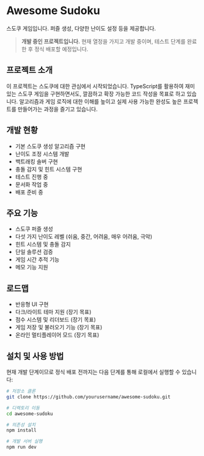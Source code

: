 # Awesome Sudoku

스도쿠 게임입니다. 퍼즐 생성, 다양한 난이도 설정 등을 제공합니다.

> **개발 중인 프로젝트입니다.** 현재 열정을 가지고 개발 중이며, 테스트 단계를 완료한 후 정식 배포할 예정입니다.

## 프로젝트 소개

이 프로젝트는 스도쿠에 대한 관심에서 시작되었습니다. TypeScript를 활용하여 재미있는 스도쿠 게임을 구현하면서도, 깔끔하고 확장 가능한 코드 작성을 목표로 하고 있습니다. 알고리즘과 게임 로직에 대한 이해를 높이고 실제 사용 가능한 완성도 높은 프로젝트를 만들어가는 과정을 즐기고 있습니다.

## 개발 현황

- 기본 스도쿠 생성 알고리즘 구현
- 난이도 조정 시스템 개발
- 백트래킹 솔버 구현
- 충돌 감지 및 힌트 시스템 구현
- 테스트 진행 중
- 문서화 작업 중
- 배포 준비 중

## 주요 기능

- 스도쿠 퍼즐 생성
- 다섯 가지 난이도 레벨 (쉬움, 중간, 어려움, 매우 어려움, 극악)
- 힌트 시스템 및 충돌 감지
- 단일 솔루션 검증
- 게임 시간 추적 기능
- 메모 기능 지원

## 로드맵

- 반응형 UI 구현
- 다크/라이트 테마 지원 (장기 목표)
- 점수 시스템 및 리더보드 (장기 목표)
- 게임 저장 및 불러오기 기능 (장기 목표)
- 온라인 멀티플레이어 모드 (장기 목표)

## 설치 및 사용 방법

현재 개발 단계이므로 정식 배포 전까지는 다음 단계를 통해 로컬에서 실행할 수 있습니다:

```bash
# 저장소 클론
git clone https://github.com/yourusername/awesome-sudoku.git

# 디렉토리 이동
cd awesome-sudoku

# 의존성 설치
npm install

# 개발 서버 실행
npm run dev
```
